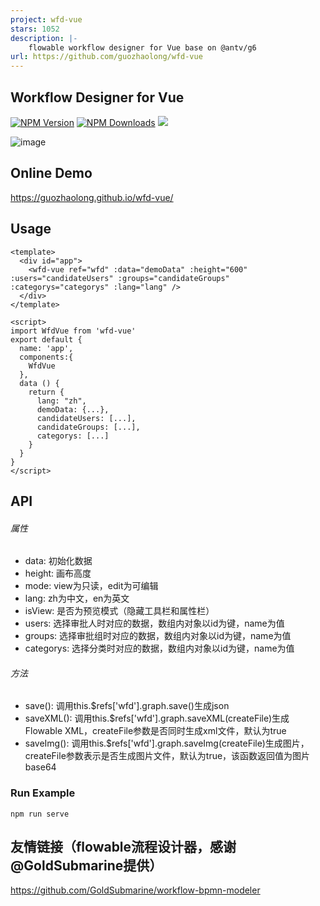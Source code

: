 ```yaml
---
project: wfd-vue
stars: 1052
description: |-
    flowable workflow designer for Vue base on @antv/g6
url: https://github.com/guozhaolong/wfd-vue
---
```


## Workflow Designer for Vue

[![NPM Version](http://img.shields.io/npm/v/wfd-vue.svg?style=flat)](https://www.npmjs.org/package/wfd-vue)
[![NPM Downloads](https://img.shields.io/npm/dm/wfd-vue.svg?style=flat)](https://www.npmjs.org/package/wfd-vue)
![](https://img.shields.io/badge/license-MIT-000000.svg)

![image](https://github.com/guozhaolong/wfd-vue/raw/master/example/snapshots/1.jpg)

## Online Demo
https://guozhaolong.github.io/wfd-vue/

## Usage
```
<template>
  <div id="app">
    <wfd-vue ref="wfd" :data="demoData" :height="600" :users="candidateUsers" :groups="candidateGroups" :categorys="categorys" :lang="lang" />
  </div>
</template>

<script>
import WfdVue from 'wfd-vue'
export default {
  name: 'app',
  components:{
    WfdVue
  },
  data () {
    return {
      lang: "zh",
      demoData: {...},
      candidateUsers: [...],
      candidateGroups: [...],
      categorys: [...]
    }
  }
}
</script>
```

## API
###### 属性
* data: 初始化数据
* height: 画布高度
* mode: view为只读，edit为可编辑
* lang: zh为中文，en为英文
* isView: 是否为预览模式（隐藏工具栏和属性栏）
* users: 选择审批人时对应的数据，数组内对象以id为键，name为值
* groups: 选择审批组时对应的数据，数组内对象以id为键，name为值
* categorys: 选择分类时对应的数据，数组内对象以id为键，name为值

###### 方法
* save(): 调用this.$refs['wfd'].graph.save()生成json
* saveXML(): 调用this.$refs['wfd'].graph.saveXML(createFile)生成Flowable XML，createFile参数是否同时生成xml文件，默认为true
* saveImg(): 调用this.$refs['wfd'].graph.saveImg(createFile)生成图片，createFile参数表示是否生成图片文件，默认为true，该函数返回值为图片base64


### Run Example
```
npm run serve
```

## 友情链接（flowable流程设计器，感谢@GoldSubmarine提供）
https://github.com/GoldSubmarine/workflow-bpmn-modeler

